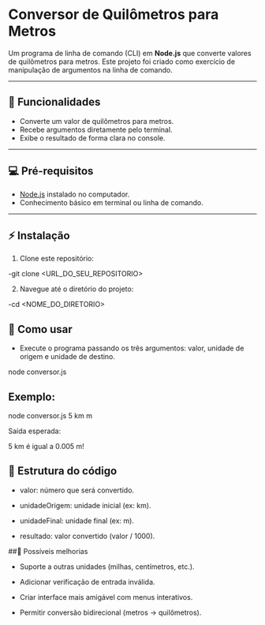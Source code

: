 # Conversor de Quilômetros para Metros

Um programa de linha de comando (CLI) em **Node.js** que converte valores de quilômetros para metros. Este projeto foi criado como exercício de manipulação de argumentos na linha de comando.

---

## 🔹 Funcionalidades

- Converte um valor de quilômetros para metros.
- Recebe argumentos diretamente pelo terminal.
- Exibe o resultado de forma clara no console.

---

## 💻 Pré-requisitos

- [Node.js](https://nodejs.org/) instalado no computador.
- Conhecimento básico em terminal ou linha de comando.

---

## ⚡ Instalação

1. Clone este repositório:
   
-git clone <URL_DO_SEU_REPOSITORIO>

2. Navegue até o diretório do projeto:

-cd <NOME_DO_DIRETORIO>


## 🚀 Como usar

- Execute o programa passando os três argumentos: valor, unidade de origem e unidade de destino.

node conversor.js <valor> <unidadeOrigem> <unidadeFinal>

## Exemplo:
node conversor.js 5 km m

Saída esperada:

5 km é igual a 0.005 m!

## 📝 Estrutura do código

- valor: número que será convertido.

- unidadeOrigem: unidade inicial (ex: km).

- unidadeFinal: unidade final (ex: m).

- resultado: valor convertido (valor / 1000).

##🔧 Possíveis melhorias

- Suporte a outras unidades (milhas, centímetros, etc.).

- Adicionar verificação de entrada inválida.

- Criar interface mais amigável com menus interativos.

- Permitir conversão bidirecional (metros → quilômetros).

